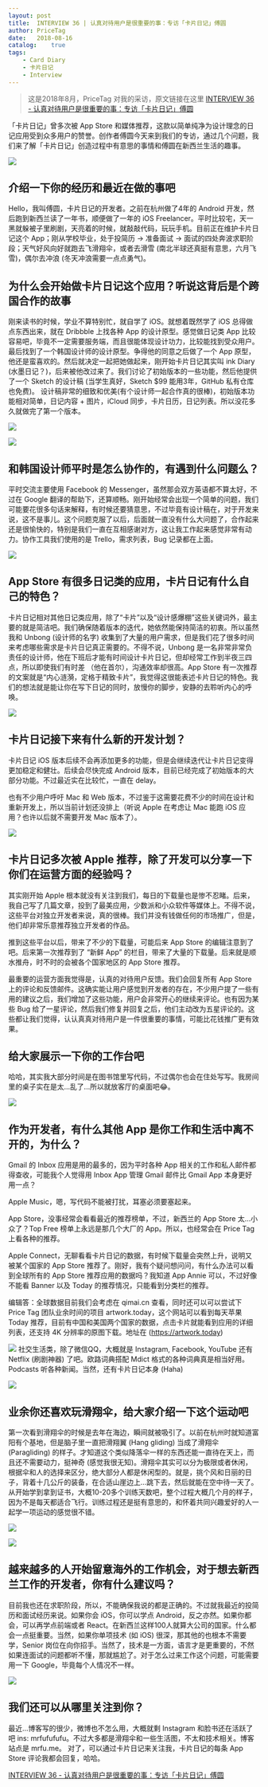 ```yaml
---
layout: post
title:  INTERVIEW 36 | 认真对待用户是很重要的事：专访「卡片日记」傅圆
author: PriceTag
date:   2018-08-16
catalog:    true
tags:
    - Card Diary
    - 卡片日记
    - Interview
---
```


> 这是2018年8月，PriceTag 对我的采访，原文链接在这里 [INTERVIEW 36 - 认真对待用户是很重要的事：专访「卡片日记」傅圆](https://mp.weixin.qq.com/s/jnB-IKqKuAaPZSwok1vPOQ)


「卡片日记」曾多次被 App Store 和媒体推荐，这款以简单纯净为设计理念的日记应用受到众多用户的赞誉。创作者傅圆今天来到我们的专访，通过几个问题，我们来了解「卡片日记」创造过程中有意思的事情和傅圆在新西兰生活的趣事。

![](/img/carddiary/interview0.jpeg)
## 介绍一下你的经历和最近在做的事吧

Hello，我叫傅圆，卡片日记的开发者。之前在杭州做了4年的 Android 开发，然后跑到新西兰读了一年书，顺便做了一年的 iOS Freelancer。平时比较宅，天一黑就躲被子里刷剧，天亮着的时候，就敲敲代码，玩玩手机。目前正在维护卡片日记这个 App；刚从学校毕业，处于投简历 -> 准备面试 -> 面试的四处奔波求职阶段；天气好风向好就跑去飞滑翔伞，或者去滑雪 (南北半球还真挺有意思，六月飞雪)，偶尔去冲浪 (冬天冲浪需要一点点勇气)。

## 为什么会开始做卡片日记这个应用？听说这背后是个跨国合作的故事

刚来读书的时候，学业不算特别忙，就自学了 iOS。就想着既然学了 iOS 总得做点东西出来，就在 Dribbble 上找各种 App 的设计原型。感觉做日记类 App 比较容易吧，毕竟不一定需要服务端，而且很能体现设计功力，比较能找到受众用户。最后找到了一个韩国设计师的设计原型。争得他的同意之后做了一个 App 原型，他还是蛮喜欢的。然后就决定一起把她做起来，刚开始卡片日记其实叫 ink Diary (水墨日记？)，后来被他改过来了。我们讨论了初始版本的一些功能，然后他提供了一个 Sketch 的设计稿 (当学生真好，Sketch $99 能用3年，GitHub 私有仓库也免费)。 设计稿非常的细致和优美(有个设计师一起合作真的很棒)，初始版本功能相对简单，日记内容 + 图片，iCloud 同步，卡片日历，日记列表。所以没花多久就做完了第一个版本。

![](/img/carddiary/interview1.jpeg)

![](/img/carddiary/interview2.jpeg)
## 和韩国设计师平时是怎么协作的，有遇到什么问题么？

平时交流主要使用 Facebook 的 Messenger，虽然那会双方英语都不算太好，不过在 Google 翻译的帮助下，还算顺畅。刚开始经常会出现一个简单的问题，我们可能要花很多句话来解释，有时候还要猜意思，不过毕竟有设计稿在，对于开发来说，这不是事儿。这个问题克服了以后，后面就一直没有什么大问题了，合作起来还是很愉快的，特别是我们一直在互相感谢对方，这让我工作起来感觉非常有动力。协作工具我们使用的是 Trello，需求列表，Bug 记录都在上面。

![](/img/carddiary/interview3.jpeg)
## App Store 有很多日记类的应用，卡片日记有什么自己的特色？

卡片日记相对其他日记类应用，除了“卡片”以及“设计感爆棚”这些关键词外，最主要的就是简洁吧。我们确保随着版本的迭代，她依然能保持简洁的初衷。所以虽然我和 Unbong (设计师的名字) 收集到了大量的用户需求，但是我们花了很多时间来考虑哪些需求是卡片日记真正需要的。不得不说，Unbong 是一名非常非常负责任的设计师，他在下班后才能有时间设计卡片日记，但却经常工作到半夜三四点，所以即使我们有时差 （他在首尔），沟通效率却很高。App Store 有一次推荐的文案就是“内心涟漪，定格于精致卡片”，我觉得这很能表述卡片日记的特色。我们的想法就是能让你在写下日记的同时，放慢你的脚步，安静的去聆听内心的呼唤。

![](/img/carddiary/interview4.jpeg)
## 卡片日记接下来有什么新的开发计划？

卡片日记 iOS 版本后续不会再添加更多的功能，但是会继续迭代让卡片日记变得更加稳定和健壮。后续会尽快完成 Android 版本，目前已经完成了初始版本的大部分功能。不过最近实在比较忙，一直在 delay。

也有不少用户呼吁 Mac 和 Web 版本，不过鉴于这需要花费不少的时间在设计和重新开发上，所以当前计划还没排上（听说 Apple 在考虑让 Mac 能跑 iOS 应用？也许以后就不需要开发 Mac 版本了）。

![](/img/carddiary/interview5.jpeg)
## 卡片日记多次被 Apple 推荐，除了开发可以分享一下你们在运营方面的经验吗？

其实刚开始 Apple 根本就没有关注到我们，每日的下载量也是惨不忍睹。后来，我自己写了几篇文章，投到了最美应用，少数派和小众软件等媒体上。不得不说，这些平台对独立开发者来说，真的很棒。我们并没有钱做任何的市场推广，但是，他们却非常乐意推荐独立开发者的作品。

推到这些平台以后，带来了不少的下载量，可能后来 App Store 的编辑注意到了吧。后来第一次推荐到了 “新鲜 App” 的栏目，带来了大量的下载量。后来就是顺水推舟，时不时的会被各个国家地区的 App Store 推荐。

最重要的运营方面我觉得是，认真的对待用户反馈。我们会回复所有 App Store 上的评论和反馈邮件。这确实能让用户感觉到开发者的存在，不少用户提了一些有用的建议之后，我们增加了这些功能，用户会非常开心的继续来评论。也有因为某些 Bug 给了一星评论，然后我们修复并回复之后，他们主动改为五星评论的。这些都让我们觉得，认认真真对待用户是一件很重要的事情，可能比花钱推广更有效果。

## 给大家展示一下你的工作台吧

哈哈，其实我大部分时间是在图书馆里写代码，不过偶尔也会在住处写写。我房间里的桌子实在是太...乱了...所以就放客厅的桌面吧😂。

![](/img/carddiary/interview6.jpeg)
## 作为开发者，有什么其他 App 是你工作和生活中离不开的，为什么？

Gmail 的 Inbox 应用是用的最多的，因为平时各种 App 相关的工作和私人邮件都得查收，可能我个人觉得用 Inbox App 管理 Gmail 邮件比 Gmail App 本身更好用一点？

Apple Music，嗯，写代码不能被打扰，耳塞必须要塞起来。

App Store，没事经常会看看最近的推荐榜单，不过，新西兰的 App Store 太...小众了？Top Free 榜单上永远是那几个大厂的 App。所以，也经常会在 Price Tag 上看各种的推荐。

Apple Connect，无聊看看卡片日记的数据，有时候下载量会突然上升，说明又被某个国家的 App Store 推荐了。刚好，我有个疑问想问问，有什么办法可以看到全球所有的 App Store 推荐应用的数据吗？我知道 App Annie 可以，不过好像不能看 Banner 以及 Today 的推荐情况，只能看到分类栏的推荐。

编辑答：全球数据目前我们会考虑在 qimai.cn 查看，同时还可以可以尝试下 Price Tag 团队业余时间的项目 artwork.today，这个网站可以看到每天苹果 Today 推荐，目前有中国和美国两个国家的数据，点击卡片就能看到应用的详细列表，还支持 4K 分辨率的原图下载。地址在 (https://artwork.today)

![](/img/carddiary/interview7.jpeg)
社交生活类，除了微信QQ，大概就是 Instagram, Facebook, YouTube 还有 Netflix (刷剧神器) 了吧。欧路词典搭配 Mdict 格式的各种词典真是相当好用。Podcasts 听各种新闻。当然，还有卡片日记本身 (Haha)

![](/img/carddiary/interview8.jpeg)
## 业余你还喜欢玩滑翔伞，给大家介绍一下这个运动吧

第一次看到滑翔伞的时候是去年在海边，瞬间就被吸引了。以前在杭州时就知道富阳有个基地，但是脑子里一直把滑翔翼 (Hang gliding) 当成了滑翔伞 (Paragliding) 的样子。才知道这个类似降落伞一样的东西还能一直待在天上，而且还不需要动力，挺神奇 (感觉我很无知)。滑翔伞其实可以分为极限或者休闲，根据伞和人的选择来区分，绝大部分人都是休闲型的。就是，挑个风和日丽的日子，背着十几公斤的装备，在合适山崖边上...跳下去，然后就能在空中待一天了。从开始学到拿到证书，大概10-20多个训练天数吧，整个过程大概几个月的样子，因为不是每天都适合飞行。训练过程还是挺有意思的，和怀着共同兴趣爱好的人一起学一项运动的感觉很不错。

![](/img/carddiary/interview9.jpeg)

![](/img/carddiary/interview10.jpeg)
## 越来越多的人开始留意海外的工作机会，对于想去新西兰工作的开发者，你有什么建议吗？

目前我也还在求职阶段，所以，不能确保我说的都是正确的。不过就我最近的投简历和面试经历来说。如果你会 iOS，你可以学点 Android，反之亦然。如果你都会，可以再学点前端或者 React。在新西兰这样100人就算大公司的国家。什么都会一点挺重要。当然，如果你单项技术 (如 iOS) 很深，那其他的也根本不需要学，Senior 岗位在向你招手。当然了，技术是一方面，语言才是更重要的，不然如果连面试的问题都听不懂，那就尴尬了。对于怎么过来工作这个问题，可能需要用一下 Google，毕竟每个人情况不一样。

![](/img/carddiary/interview11.jpeg)
## 我们还可以从哪里关注到你？

最近...博客写的很少，微博也不怎么用，大概就剩 Instagram 和脸书还在活跃了吧 ins: mrfufufufu。不过大多都是滑翔伞和一些生活图，不太和技术相关。博客站点是 mrfu.me。 对了，可以通过卡片日记来关注我，卡片日记的每条 App Store 评论我都会回复，哈哈。

[INTERVIEW 36 - 认真对待用户是很重要的事：专访「卡片日记」傅圆](https://mp.weixin.qq.com/s/jnB-IKqKuAaPZSwok1vPOQ)